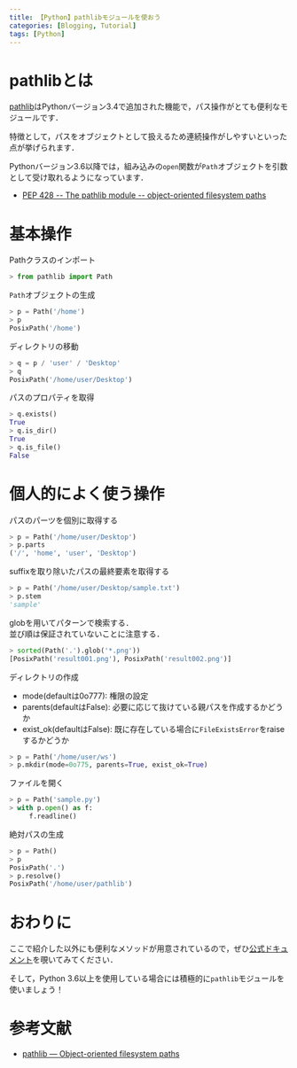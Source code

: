 ```yaml
---
title: 【Python】pathlibモジュールを使おう
categories: [Blogging, Tutorial]
tags: [Python]
---
```

# pathlibとは
[pathlib](https://docs.python.org/3/library/pathlib.html)はPythonバージョン3.4で追加された機能で，パス操作がとても便利なモジュールです．

特徴として，パスをオブジェクトとして扱えるため連続操作がしやすいといった点が挙げられます．

Pythonバージョン3.6以降では，組み込みの`open`関数が`Path`オブジェクトを引数として受け取れるようになっています．


- [PEP 428 -- The pathlib module -- object-oriented filesystem paths](https://www.python.org/dev/peps/pep-0428/)


# 基本操作
Pathクラスのインポート
```python
> from pathlib import Path
```

`Path`オブジェクトの生成
```python
> p = Path('/home')
> p
PosixPath('/home')
```

ディレクトリの移動
```python
> q = p / 'user' / 'Desktop'
> q
PosixPath('/home/user/Desktop')
```

パスのプロパティを取得
```python
> q.exists()
True
> q.is_dir()
True
> q.is_file()
False
```

# 個人的によく使う操作
パスのパーツを個別に取得する
```python
> p = Path('/home/user/Desktop')
> p.parts
('/', 'home', 'user', 'Desktop')
```

suffixを取り除いたパスの最終要素を取得する
```python
> p = Path('/home/user/Desktop/sample.txt')
> p.stem
'sample'
```

globを用いてパターンで検索する．  
並び順は保証されていないことに注意する．
```python
> sorted(Path('.').glob('*.png'))
[PosixPath('result001.png'), PosixPath('result002.png')]
```

ディレクトリの作成
- mode(defaultは0o777): 権限の設定
- parents(defaultはFalse): 必要に応じて抜けている親パスを作成するかどうか
- exist_ok(defaultはFalse): 既に存在している場合に`FileExistsError`をraiseするかどうか
```python
> p = Path('/home/user/ws')
> p.mkdir(mode=0o775, parents=True, exist_ok=True)
```

ファイルを開く
```python
> p = Path('sample.py')
> with p.open() as f:
     f.readline()

```

絶対パスの生成
```python
> p = Path()
> p
PosixPath('.')
> p.resolve()
PosixPath('/home/user/pathlib')
```

# おわりに
ここで紹介した以外にも便利なメソッドが用意されているので，ぜひ[公式ドキュメント](https://docs.python.org/3/library/pathlib.html)を覗いてみてください．

そして，Python 3.6以上を使用している場合には積極的に`pathlib`モジュールを使いましょう！

# 参考文献
- [pathlib — Object-oriented filesystem paths](https://docs.python.org/3/library/pathlib.html)
